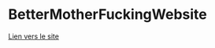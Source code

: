 # BetterMotherFuckingWebsite
[Lien vers le site](file:///Users/saryaqalih/Downloads/BetterMotherFuckingWebsite-master/BetterMotherFuckingWebsite.html)
